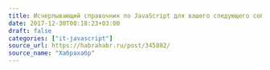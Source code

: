 ```yaml
---
title: Исчерпывающий справочник по JavaScript для вашего следующего собеседования. Часть 1
date: 2017-12-30T00:18:23+03:00
draft: false
categories: ["it-javascript"]
source_url: https://habrahabr.ru/post/345882/
source_name: "Хабрахабр"
---
```


<!--more-->
